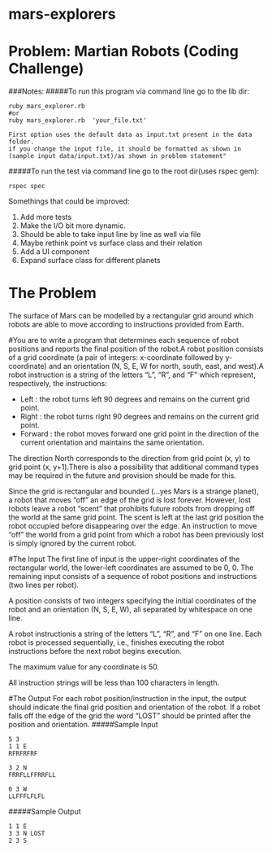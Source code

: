 # mars-explorers
# Problem: Martian Robots (Coding Challenge)

###Notes:
#####To run this program via command line go to the lib dir:
```
ruby mars_explorer.rb
#or
ruby mars_explorer.rb  'your_file.txt'

First option uses the default data as input.txt present in the data folder.
if you change the input file, it should be formatted as shown in (sample input data/input.txt)/as shown in problem statement"
```
#####To run the test via command line go to the root dir(uses rspec gem):
```
rspec spec
```
Somethings that could be improved:

1. Add more tests
2. Make the I/O bit more dynamic.
3. Should be able to take input line by line as well via file
4. Maybe rethink point vs surface class and their relation
5. Add a UI component
6. Expand surface class for different planets


# The Problem

The surface of Mars can be modelled by a rectangular grid around which robots are able to move according to instructions provided from Earth. 

#You are to write a program that
determines each sequence of robot positions and reports the final position of the robot.A robot position consists of a grid coordinate (a pair of integers: x-coordinate followed by y-coordinate) and an orientation (N, S, E, W for north, south, east, and west).A robot instruction is a string of the letters “L”, “R”, and “F” which represent, respectively, the instructions:

- Left : the robot turns left 90 degrees and remains on the current grid point.
- Right : the robot turns right 90 degrees and remains on the current grid point.
- Forward : the robot moves forward one grid point in the direction of the current orientation and maintains the same orientation.

The direction North corresponds to the direction from grid point (x, y) to grid point (x, y+1).There is also a possibility that additional command types may be required in the future and
provision should be made for this.

Since the grid is rectangular and bounded (…yes Mars is a strange planet), a robot that moves “off” an edge of the grid is lost forever. However, lost robots leave a robot “scent” that prohibits future robots from dropping off the world at the same grid point. The scent is left at the last grid position the robot occupied before disappearing over the edge. An instruction to move “off” the world from a grid point from which a robot has been previously lost is simply ignored by the current robot.

#The Input
The first line of input is the upper-right coordinates of the rectangular world, the lower-left coordinates are assumed to be 0, 0.
The remaining input consists of a sequence of robot positions and instructions (two lines per robot). 

A position consists of two integers specifying the initial coordinates of the robot and an orientation (N, S, E, W), all separated by whitespace on one line. 

A robot instructionis a string of the letters “L”, “R”, and “F” on one line.
Each robot is processed sequentially, i.e., finishes executing the robot instructions before the next robot begins execution.

The maximum value for any coordinate is 50.

All instruction strings will be less than 100 characters in length.

#The Output
For each robot position/instruction in the input, the output should indicate the final grid position and orientation of the robot. If a robot falls off the edge of the grid the word “LOST” should be printed after the position and orientation.
#####Sample Input
```
5 3
1 1 E 
RFRFRFRF

3 2 N 
FRRFLLFFRRFLL

0 3 W
LLFFFLFLFL
```
#####Sample Output
```
1 1 E
3 3 N LOST
2 3 S
```

